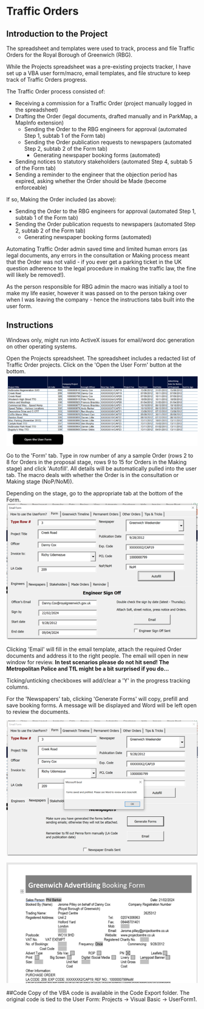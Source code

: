 # Traffic Orders

## Introduction to the Project
The spreadsheet and templates were used to track, process and file Traffic Orders for the Royal Borough of Greenwich (RBG). 

While the Projects spreadsheet was a pre-existing projects tracker, I have set up a VBA user form/macro, email templates, and file structure to keep track of Traffic Orders progress. 

The Traffic Order process consisted of:
* Receiving a commission for a Traffic Order (project manually logged in the spreadsheet)
* Drafting the Order (legal documents, drafted manually and in ParkMap, a MapInfo extension)
     + Sending the Order to the RBG engineers for approval (automated Step 1, subtab 1 of the Form tab)
     + Sending the Order publication requests to newspapers (automated Step 2, subtab 2 of the Form tab)
         + Generating newspaper booking forms (automated)
* Sending notices to statutory stakeholders (automated Step 4, subtab 5 of the Form tab)
* Sending a reminder to the engineer that the objection period has expired, asking whether the Order should be Made (become enforceable)

If so, Making the Order included (as above):
* Sending the Order to the RBG engineers for approval (automated Step 1, subtab 1 of the Form tab)
* Sending the Order publication requests to newspapers (automated Step 2, subtab 2 of the Form tab)
    + Generating newspaper booking forms (automated)

Automating Traffic Order admin saved time and limited human errors (as legal documents, any errors in the consultation or Making process meant that the Order was not valid - if you ever get a parking ticket in the UK question adherence to the legal procedure in making the traffic law, the fine will likely be removed!).

As the person responsible for RBG admin the macro was initially a tool to make my life easier, however it was passed on to the person taking over when I was leaving the company - hence the instructions tabs built into the user form. 

## Instructions
Windows only, might run into ActiveX issues for email/word doc generation on other operating systems.

Open the Projects spreadsheet. The spreadsheet includes a redacted list of Traffic Order projects. Click on the 'Open the User Form' button at the bottom.
![alt text](https://github.com/elbroquil/TrafficOrders/blob/main/InstructionPictures/Open%20UserForm.png)

Go to the 'Form' tab. 
Type in row number of any a sample Order (rows 2 to 8 for Orders in the proposal stage, rows 9 to 15 for Orders in the Making stage) and click 'Autofill'. All details will be automatically pulled into the user tab. The macro deals with whether the Order is in the consultation or Making stage (NoP/NoM)).

Depending on the stage, go to the appropriate tab at the bottom of the Form.  
![alt text](https://github.com/elbroquil/TrafficOrders/blob/main/InstructionPictures/Filled%20in%20UserForm.png)

Clicking 'Email' will fill in the email template, attach the required Order documents and address it to the right people. 
The email will open in new window for review. __In test scenarios please do not hit send! The Metropolitan Police and TfL might be a bit surprised if you do...__

Ticking/unticking checkboxes will add/clear a 'Y' in the progress tracking columns.

For the 'Newspapers' tab, clicking 'Generate Forms' will copy, prefill and save booking forms. A message will be displayed and Word will be left open to review the documents.

![alt text](https://github.com/elbroquil/TrafficOrders/blob/main/InstructionPictures/Generate%20Newspaper%20Forms.png)

![alt text](https://github.com/elbroquil/TrafficOrders/blob/main/InstructionPictures/Prefilled%20Form.png)

##Code
Copy of the VBA code is available in the Code Export folder. The original code is tied to the User Form: Projects -> Visual Basic -> UserForm1.  
       
